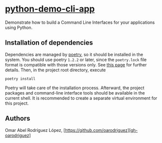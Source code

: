 # [python-demo-cli-app]

Demonstrate how to build a Command Line Interfaces for your applications using Python.

## Installation of dependencies

Dependencies are managed by [poetry], so it should be installed in the system. You should use poetry
`1.2.2` or later, since the `poetry.lock` file format is compatible with those versions only. See
[this page](https://python-poetry.org/blog/announcing-poetry-1.2.2/) for further details. Then, in
the project root directory, execute

```shell
poetry install
```

Poetry will take care of the installation process. Afterward, the project packages and command-line
interface tools should be available in the current shell. It is recommended to create a separate
virtual environment for this project.

## Authors

Omar Abel Rodríguez López, [https://github.com/oarodriguez][gh-oarodriguez]

[gh-oarodriguez]: https://github.com/oarodriguez
[poetry]: https://python-poetry.org
[python-demo-cli-app]: https://github.com/oarodriguez/python-demo-cli-app
